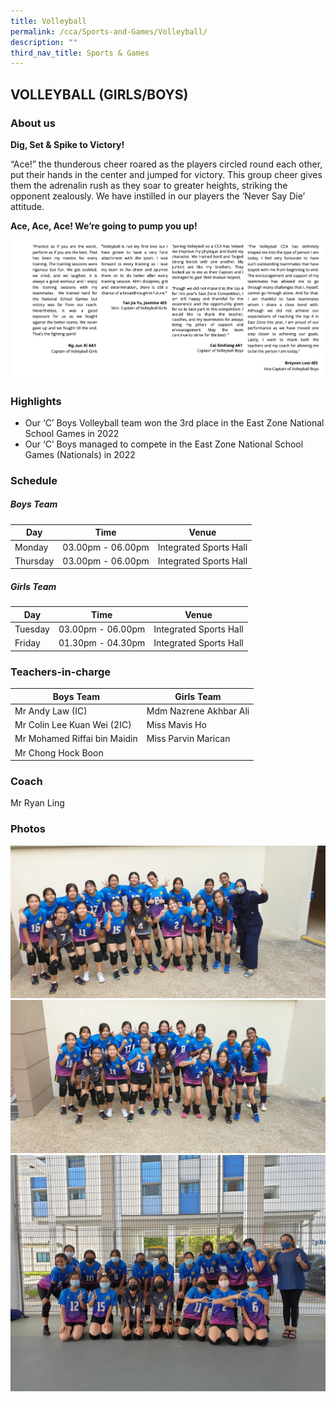 ```yaml
---
title: Volleyball
permalink: /cca/Sports-and-Games/Volleyball/
description: ""
third_nav_title: Sports & Games
---
```

## VOLLEYBALL (GIRLS/BOYS)

### About us

**Dig, Set & Spike to Victory!** 

“Ace!” the thunderous cheer roared as the players circled round each other, put their hands in the center and jumped for victory. This group cheer gives them the adrenalin rush as they soar to greater heights, striking the opponent zealously. We have instilled in our players the ‘Never Say Die’ attitude. 

**Ace, Ace, Ace! We’re going to pump you up!**

![](/images/volleyball.png)

### Highlights

*   Our ‘C’ Boys Volleyball team won the 3rd place in the East Zone National School Games in 2022
*   Our ‘C’ Boys managed to compete in the East Zone National School Games (Nationals) in 2022

### Schedule

##### **Boys Team**

| Day | Time | Venue |
| -------- | -------- | -------- |
| Monday | 03.00pm - 06.00pm | Integrated Sports Hall |
| Thursday | 03.00pm - 06.00pm | Integrated Sports Hall |

##### **Girls Team**

| Day | Time | Venue |
| -------- | -------- | -------- |
| Tuesday | 03.00pm - 06.00pm | Integrated Sports Hall |
| Friday | 01.30pm - 04.30pm | Integrated Sports Hall |

### Teachers-in-charge



| Boys Team | Girls Team| 
| -------- | -------- | 
| Mr Andy Law (IC) | Mdm Nazrene Akhbar Ali | 
| Mr Colin Lee Kuan Wei (2IC)  | Miss Mavis Ho | 
| Mr Mohamed Riffai bin Maidin  | Miss Parvin Marican |
| Mr Chong Hock Boon |  | 

### Coach

Mr Ryan Ling 

### Photos

![](/images/Vball%20grp%20photo%201.jpeg)
![](/images/Vball%20grp%20photo%202.jpeg)
![](/images/Vball%20grp%20photo%203.jpeg)